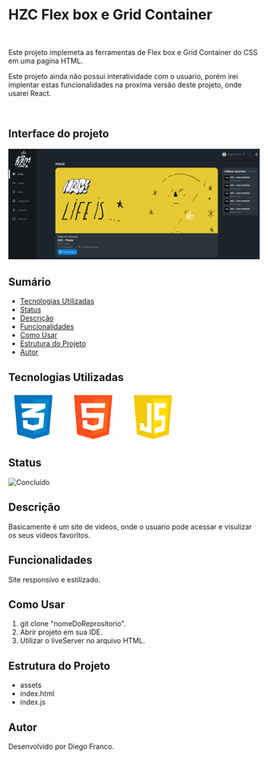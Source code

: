 # HZC Flex box e Grid Container

<br>

Este projeto implemeta as ferramentas de Flex box e Grid Container do CSS em uma pagina HTML.

Este projeto ainda não possui interatividade com o usuario, porém irei implentar estas funcionalidades na proxima versão deste projeto, onde usarei React.

<br>

## Interface do projeto

<div align="center">
  <img src="assets/img/logo1.png" alt="Imagem do Projeto" width="1000">
</div>

## Sumário

- [Tecnologias Utilizadas](#tecnologias-utilizadas)
- [Status](#status)
- [Descrição](#descrição)
- [Funcionalidades](#funcionalidades)
- [Como Usar](#como-usar)
- [Estrutura do Projeto](#estrutura-do-projeto)
- [Autor](#autor)

## Tecnologias Utilizadas

<div style="display: flex; flex-direction: row;">
  <div style="margin-right: 20px; display: flex; justify-content: flex-start;">
    <img src="assets/img/css.png" alt="Logo Linguagem" width="100"/>
  </div>
  <div style="margin-right: 20px; display: flex; justify-content: flex-start;">
    <img src="assets/img/html.png" alt="Logo Linguagem" width="100"/>
  </div>
  <div style="margin-right: 20px; display: flex; justify-content: flex-start;">
    <img src="assets/img/js.png" alt="Logo Linguagem" width="100"/>
  </div>
</div>

## Status

![Concluído](http://img.shields.io/static/v1?label=STATUS&message=CONCLUIDO&color=GREEN&style=for-the-badge)

## Descrição

Basicamente é um site de videos, onde o usuario pode acessar e visulizar os seus videos favoritos.

## Funcionalidades

Site responsivo e estilizado.

## Como Usar

1. git clone "nomeDoReprositorio".
2. Abrir projeto em sua IDE.
3. Utilizar o liveServer no arquivo HTML.

## Estrutura do Projeto

- assets
- index.html
- index.js

## Autor

Desenvolvido por Diego Franco.
